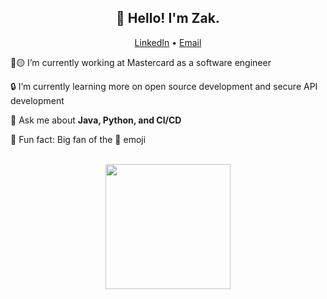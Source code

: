 <div align="center">
  <h2>👋 Hello! I'm Zak.</h2>
  <p>
    <a href="https://www.linkedin.com/in/zakpruitt/">LinkedIn</a> •
    <a href="mailto:pruittzn@gmail.com">Email</a>
  </p>

  <div align="left">
    <p>🔴🟡 I’m currently working at Mastercard as a software engineer</p>
    <p>🔒 I’m currently learning more on open source development and secure API development</p>
    <p>💬 Ask me about <strong>Java, Python, and CI/CD</strong></p>
    <p>🤹 Fun fact: Big fan of the 🤹 emoji</p>
  </div>

  <br>
  
  <a href="https://github.com/anuraghazra/github-readme-stats">
    <img height="200" src="https://github-readme-stats.vercel.app/api?username=zakpruitt&amp;rank_icon=github&hide=issues" />
  </a>
</div>
